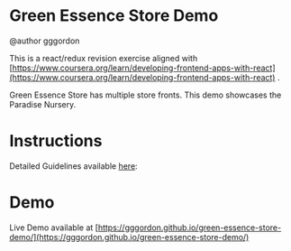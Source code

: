 # Green Essence Store Demo

@author gggordon

This is a react/redux revision exercise aligned with [https://www.coursera.org/learn/developing-frontend-apps-with-react](https://www.coursera.org/learn/developing-frontend-apps-with-react) . 

Green Essence Store has multiple store fronts. This demo showcases the Paradise Nursery.

# Instructions

Detailed Guidelines available [here](https://author-ide.skills.network/render?token=eyJhbGciOiJIUzI1NiIsInR5cCI6IkpXVCJ9.eyJtZF9pbnN0cnVjdGlvbnNfdXJsIjoiaHR0cHM6Ly9jZi1jb3Vyc2VzLWRhdGEuczMudXMuY2xvdWQtb2JqZWN0LXN0b3JhZ2UuYXBwZG9tYWluLmNsb3VkL1E5b1h5YzBiR0Y4VlVlN2J6OFl4TUEubWQiLCJ0b29sX3R5cGUiOiJ0aGVpYSIsImF0bGFzX2ZpbGVfaWQiOjQ2NTU5LCJhZG1pbiI6ZmFsc2UsImlhdCI6MTczMDIyNTU0Mn0.iMZOwEIIFy7NoB6_WZel_thQJaFolC4QQPPYddBy9hQ): 

# Demo

Live Demo available at [https://gggordon.github.io/green-essence-store-demo/](https://gggordon.github.io/green-essence-store-demo/)